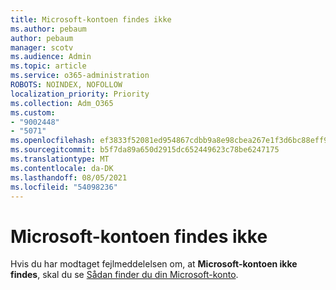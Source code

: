 ```yaml
---
title: Microsoft-kontoen findes ikke
ms.author: pebaum
author: pebaum
manager: scotv
ms.audience: Admin
ms.topic: article
ms.service: o365-administration
ROBOTS: NOINDEX, NOFOLLOW
localization_priority: Priority
ms.collection: Adm_O365
ms.custom:
- "9002448"
- "5071"
ms.openlocfilehash: ef3833f52081ed954867cdbb9a8e98cbea267e1f3d6bc88eff93c09550a00805
ms.sourcegitcommit: b5f7da89a650d2915dc652449623c78be6247175
ms.translationtype: MT
ms.contentlocale: da-DK
ms.lasthandoff: 08/05/2021
ms.locfileid: "54098236"
---
```

# <a name="microsoft-account-does-not-exist"></a>Microsoft-kontoen findes ikke

Hvis du har modtaget fejlmeddelelsen om, at **Microsoft-kontoen ikke findes**, skal du se [Sådan finder du din Microsoft-konto](https://support.microsoft.com/help/13811/microsoft-account-how-to-find).
